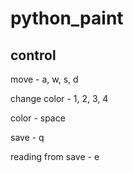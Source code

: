 # python_paint
##  control

move - a, w, s, d

change color - 1, 2, 3, 4

color - space

save - q

reading from save - e
